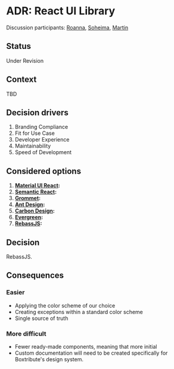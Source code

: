 # ADR: React UI Library
Discussion participants: [Roanna](https://github.com/aerinsol), [Soheima](https://github.com/soheimam), [Martin](https://github.com/DurkoMatko)

## Status

Under Revision

## Context

TBD

## Decision drivers

1. Branding Compliance
2. Fit for Use Case
3. Developer Experience 
4. Maintainability
5. Speed of Development

## Considered options

1. **[Material UI React](https://material-ui.com/components/grid/):** 
2. **[Semantic React](https://react.semantic-ui.com/):** 
3. **[Grommet](https://v2.grommet.io/):** 
4. **[Ant Design](https://ant.design/):** 
5. **[Carbon Design](https://ant.design/):**
6. **[Evergreen](https://evergreen.segment.com/):**
7. **[RebassJS](https://rebassjs.org/):**


## Decision
RebassJS. 

## Consequences

### Easier
- Applying the color scheme of our choice 
- Creating exceptions within a standard color scheme
- Single source of truth


### More difficult
- Fewer ready-made components, meaning that more initial 
- Custom documentation will need to be created specifically for Boxtribute's design system.
